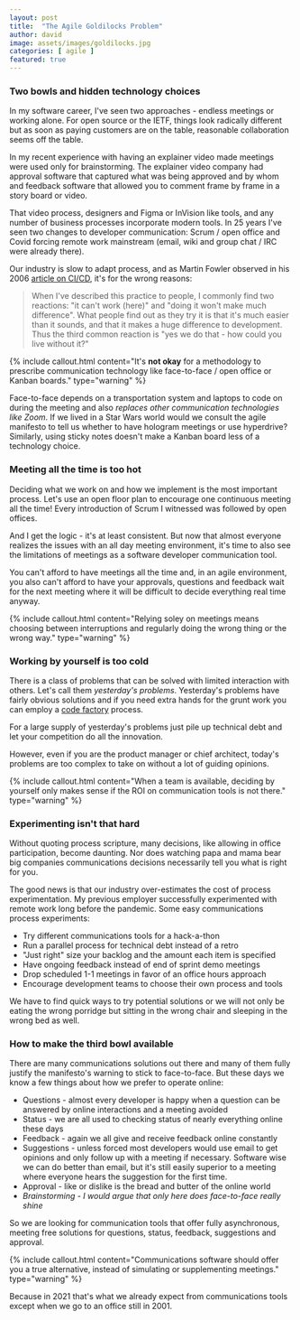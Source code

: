 ```yaml
---
layout: post
title:  "The Agile Goldilocks Problem"
author: david
image: assets/images/goldilocks.jpg
categories: [ agile ]
featured: true
---
```

### Two bowls and hidden technology choices
In my software career, I've seen two approaches - endless meetings or working alone. For open source or 
the IETF, things look radically different but as soon as paying customers are on the table, reasonable collaboration 
seems off the table.

In my recent experience with having an explainer video made meetings were used only for brainstorming. The explainer
video company had approval software that captured what was being approved and by whom and feedback software that allowed
you to comment frame by frame in a story board or video.

That video process, designers and Figma or InVision like tools, and any number of business processes incorporate
modern tools. In 25 years I've seen two changes to developer communication: Scrum / open office and Covid forcing 
remote work mainstream (email, wiki and group chat / IRC were already there).

Our industry is slow to adapt process, and as Martin Fowler observed in his 2006 
[article on CI/CD](https://martinfowler.com/articles/continuousIntegration.html), it's for the wrong reasons:

>When I've described this practice to people, I commonly find two reactions: "it can't work (here)" and
"doing it won't make much difference". What people find out as they try it is that it's much easier than it sounds,
and that it makes a huge difference to development. Thus the third common reaction is "yes we do that - how could you
live without it?"

{% include callout.html
content="It's **not okay** for a methodology to prescribe communication technology like face-to-face / open office or
Kanban boards."
type="warning" %}

Face-to-face depends on a transportation system and laptops to code on during the meeting and 
also *replaces other communication technologies like Zoom*. If we lived in a Star Wars world would we consult the
agile manifesto to tell us whether to have hologram meetings or use hyperdrive? Similarly, using sticky notes doesn't 
make a Kanban board less of a technology choice.

### Meeting all the time is too hot
Deciding what we work on and how we implement is the most important process. Let's use an open floor plan to encourage 
one continuous meeting all the time! Every introduction of Scrum I witnessed was followed by open offices.

And I get the logic - it's at least consistent. But now that almost everyone realizes the issues with an all day 
meeting environment, it's time to also see the limitations of meetings as a software developer communication tool.

You can't afford to have meetings all the time and, in an agile environment, you also can't afford to have your
approvals, questions and feedback wait for the next meeting where it will be difficult to decide everything real
time anyway. 

{% include callout.html
content="Relying soley on meetings means choosing between interruptions and regularly doing the wrong thing or the 
wrong way."
type="warning" %}

### Working by yourself is too cold
There is a class of problems that can be solved with limited interaction with others. Let's call 
them *yesterday's problems*. Yesterday's problems have fairly obvious solutions and if you need extra hands for the 
grunt work you can employ a [code factory]({{site.baseurl}}/agile/2021/08/16/code-factory.html) process.

For a large supply of yesterday's problems just pile up technical debt and let your competition do all the innovation.

However, even if you are the product manager or chief architect, today's problems are too complex to take on without a 
lot of guiding opinions.

{% include callout.html
content="When a team is available, deciding by yourself only makes sense if the ROI on communication tools is not there."
type="warning" %}

### Experimenting isn't that hard
Without quoting process scripture, many decisions, like allowing in office participation, become daunting. Nor does 
watching papa and mama bear big companies communications decisions necessarily tell you what is right for you.

The good news is that our industry over-estimates the cost of process experimentation. My previous employer 
successfully experimented with remote work long before the pandemic. Some easy communications process experiments:
* Try different communications tools for a hack-a-thon
* Run a parallel process for technical debt instead of a retro
* "Just right" size your backlog and the amount each item is specified
* Have ongoing feedback instead of end of sprint demo meetings
* Drop scheduled 1-1 meetings in favor of an office hours approach
* Encourage development teams to choose their own process and tools

We have to find quick ways to try potential solutions or we will not only be eating the wrong porridge but sitting in 
the wrong chair and sleeping in the wrong bed as well.

### How to make the third bowl available
There are many communications solutions out there and many of them fully justify the manifesto's warning to stick to 
face-to-face. But these days we know a few things about how we prefer to operate online:
* Questions - almost every developer is happy when a question can be answered by online interactions and a meeting 
avoided
* Status - we are all used to checking status of nearly everything online these days 
* Feedback - again we all give and receive feedback online constantly
* Suggestions - unless forced most developers would use email to get opinions and only follow up with a meeting if
necessary. Software wise we can do better than email, but it's still easily superior to a meeting where everyone
hears the suggestion for the first time.
* Approval - like or dislike is the bread and butter of the online world
* _Brainstorming - I would argue that only here does face-to-face really shine_

So we are looking for communication tools that offer fully asynchronous, meeting free solutions for questions, status,
feedback, suggestions and approval.

{% include callout.html
content="Communications software should offer you a true alternative, instead of simulating or supplementing meetings."
type="warning" %}

Because in 2021 that's what we already expect from communications tools except when we go to an office still in 2001.


